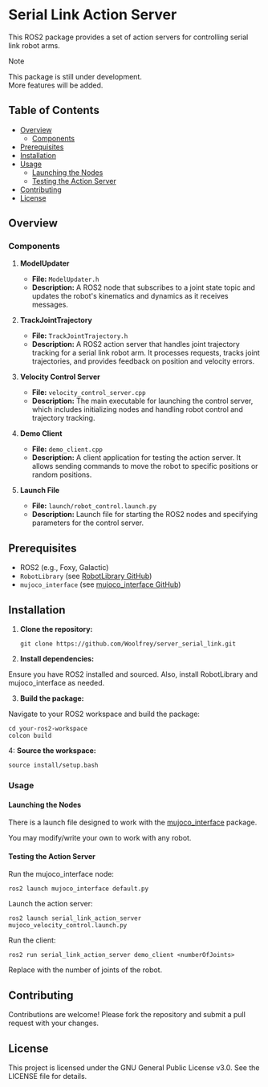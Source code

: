 <a id="top"></a>
# Serial Link Action Server

This ROS2 package provides a set of action servers for controlling serial link robot arms.

> [!NOTE]
> This package is still under development. <br>
> More features will be added.

## Table of Contents

- [Overview](#overview)
  - [Components](#components)
- [Prerequisites](#prerequisites)
- [Installation](#installation)
- [Usage](#usage)
  - [Launching the Nodes](#launching-the-nodes)
  - [Testing the Action Server](#testing-the-action-server)
- [Contributing](#contributing)
- [License](#license)

## Overview

### Components

1. **ModelUpdater**
   - **File:** `ModelUpdater.h`
   - **Description:** A ROS2 node that subscribes to a joint state topic and updates the robot's kinematics and dynamics as it receives messages.

2. **TrackJointTrajectory**
   - **File:** `TrackJointTrajectory.h`
   - **Description:** A ROS2 action server that handles joint trajectory tracking for a serial link robot arm. It processes requests, tracks joint trajectories, and provides feedback on position and velocity errors.

3. **Velocity Control Server**
   - **File:** `velocity_control_server.cpp`
   - **Description:** The main executable for launching the control server, which includes initializing nodes and handling robot control and trajectory tracking.

4. **Demo Client**
   - **File:** `demo_client.cpp`
   - **Description:** A client application for testing the action server. It allows sending commands to move the robot to specific positions or random positions.

5. **Launch File**
   - **File:** `launch/robot_control.launch.py`
   - **Description:** Launch file for starting the ROS2 nodes and specifying parameters for the control server.

## Prerequisites

- ROS2 (e.g., Foxy, Galactic)
- `RobotLibrary` (see [RobotLibrary GitHub](https://github.com/Woolfrey/software_robot_library))
- `mujoco_interface` (see [mujoco_interface GitHub](https://github.com/Woolfrey/interface_mujoco_ros2))

## Installation

1. **Clone the repository:**

   ```
   git clone https://github.com/Woolfrey/server_serial_link.git
   ```

2. **Install dependencies:**

Ensure you have ROS2 installed and sourced. Also, install RobotLibrary and mujoco_interface as needed.

3. **Build the package:**

Navigate to your ROS2 workspace and build the package:

```
cd your-ros2-workspace
colcon build
```

4: **Source the workspace:**
```
source install/setup.bash
```

### Usage
#### Launching the Nodes

There is a launch file designed to work with the [mujoco_interface](https://github.com/Woolfrey/interface_mujoco_ros2) package.

You may modify/write your own to work with any robot.

#### Testing the Action Server

Run the mujoco_interface node:
```
ros2 launch mujoco_interface default.py
```
Launch the action server:

```
ros2 launch serial_link_action_server mujoco_velocity_control.launch.py
```

Run the client:

```
ros2 run serial_link_action_server demo_client <numberOfJoints>
```

Replace <numberOfJoints> with the number of joints of the robot.

## Contributing

Contributions are welcome! Please fork the repository and submit a pull request with your changes.

## License

This project is licensed under the GNU General Public License v3.0. See the LICENSE file for details.
